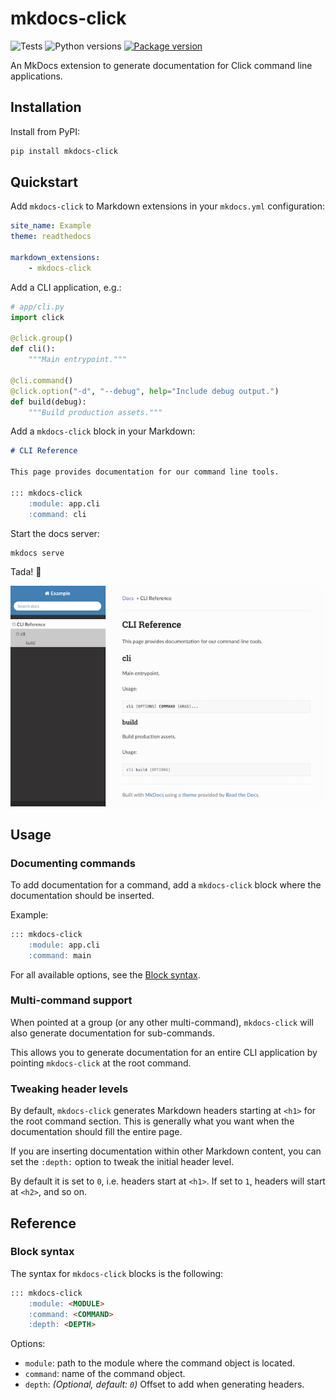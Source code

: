 # mkdocs-click

![Tests](https://github.com/DataDog/mkdocs-click/workflows/Tests/badge.svg?branch=master)
![Python versions](https://img.shields.io/pypi/pyversions/mkdocs-click.svg)
[![Package version](https://badge.fury.io/py/mkdocs-click.svg)](https://pypi.org/project/mkdocs-click)

An MkDocs extension to generate documentation for Click command line applications.

## Installation

Install from PyPI:

```bash
pip install mkdocs-click
```

## Quickstart

Add `mkdocs-click` to Markdown extensions in your `mkdocs.yml` configuration:

```yaml
site_name: Example
theme: readthedocs

markdown_extensions:
    - mkdocs-click
```

Add a CLI application, e.g.:

```python
# app/cli.py
import click

@click.group()
def cli():
    """Main entrypoint."""

@cli.command()
@click.option("-d", "--debug", help="Include debug output.")
def build(debug):
    """Build production assets."""
```

Add a `mkdocs-click` block in your Markdown:

```markdown
# CLI Reference

This page provides documentation for our command line tools.

::: mkdocs-click
    :module: app.cli
    :command: cli
```

Start the docs server:

```bash
mkdocs serve
```

Tada! 💫

![](https://raw.githubusercontent.com/DataDog/mkdocs-click/master/docs/example.png)

## Usage

### Documenting commands

To add documentation for a command, add a `mkdocs-click` block where the documentation should be inserted.

Example:

```markdown
::: mkdocs-click
    :module: app.cli
    :command: main
```

For all available options, see the [Block syntax](#block-syntax).

### Multi-command support

When pointed at a group (or any other multi-command), `mkdocs-click` will also generate documentation for sub-commands.

This allows you to generate documentation for an entire CLI application by pointing `mkdocs-click` at the root command.

### Tweaking header levels

By default, `mkdocs-click` generates Markdown headers starting at `<h1>` for the root command section. This is generally what you want when the documentation should fill the entire page.

If you are inserting documentation within other Markdown content, you can set the `:depth:` option to tweak the initial header level.

By default it is set to `0`, i.e. headers start at `<h1>`. If set to `1`, headers will start at `<h2>`, and so on.

## Reference

### Block syntax

The syntax for `mkdocs-click` blocks is the following:

```markdown
::: mkdocs-click
    :module: <MODULE>
    :command: <COMMAND>
    :depth: <DEPTH>
```

Options:

- `module`: path to the module where the command object is located.
- `command`: name of the command object.
- `depth`: _(Optional, default: `0`)_ Offset to add when generating headers.
